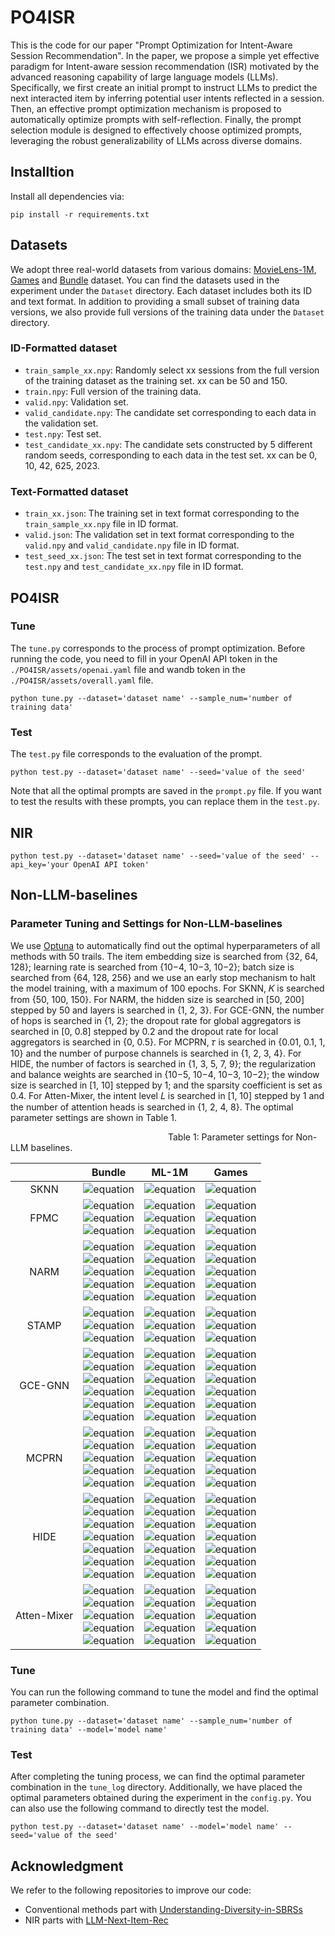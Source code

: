 # PO4ISR
This is the code for our paper "Prompt Optimization for Intent-Aware Session Recommendation". In the paper, we propose a simple yet effective paradigm for Intent-aware session recommendation (ISR) motivated by the advanced reasoning capability of large language models (LLMs). Specifically, we first create an initial prompt to instruct LLMs to predict the next interacted item by inferring potential user intents reflected in a session. Then, an effective prompt optimization mechanism is proposed to automatically optimize prompts with self-reflection. Finally, the prompt selection module is designed to effectively choose optimized prompts, leveraging the robust generalizability of LLMs across diverse domains.

## Installtion
Install all dependencies via:
```
pip install -r requirements.txt
```

## Datasets
We adopt three real-world datasets from various domains: [MovieLens-1M](https://grouplens.org/datasets/movielens/1m/), [Games](https://cseweb.ucsd.edu/~jmcauley/datasets/amazon/links.html) and [Bundle](https://github.com/BundleRec/bundle_recommendation) dataset. You can find the datasets used in the experiment under the `Dataset` directory. Each dataset includes both its ID and text format. In addition to providing a small subset of training data versions, we also provide full versions of the training data under the `Dataset` directory.
### ID-Formatted dataset
* `train_sample_xx.npy`: Randomly select xx sessions from the full version of the training dataset as the training set. xx can be 50 and 150.
* `train.npy`: Full version of the training data.
* `valid.npy`: Validation set.
* `valid_candidate.npy`: The candidate set corresponding to each data in the validation set.
* `test.npy`: Test set.
* `test_candidate_xx.npy`: The candidate sets constructed by 5 different random seeds, corresponding to each data in the test set. xx can be 0, 10, 42, 625, 2023.
### Text-Formatted dataset
* `train_xx.json`: The training set in text format corresponding to the `train_sample_xx.npy` file in ID format.
* `valid.json`: The validation set in text format corresponding to the `valid.npy` and `valid_candidate.npy` file in ID format.
* `test_seed_xx.json`: The test set in text format corresponding to the `test.npy` and `test_candidate_xx.npy` file in ID format.
## PO4ISR
### Tune
The `tune.py` corresponds to the process of prompt optimization. Before running the code, you need to fill in your OpenAI API token in the `./PO4ISR/assets/openai.yaml` file and wandb token in the `./PO4ISR/assets/overall.yaml` file. 
```
python tune.py --dataset='dataset name' --sample_num='number of training data'
```
### Test
The `test.py` file corresponds to the evaluation of the prompt.
```
python test.py --dataset='dataset name' --seed='value of the seed'
```
Note that all the optimal prompts are saved in the `prompt.py` file. If you want to test the results with these prompts, you can replace them in the `test.py`.
<!-- The top 1/2 optimized prompts for the three domains can be found in the `prompts.py`. If you want to test the results with these prompts, you can replace them in the `test.py`. -->

## NIR
```
python test.py --dataset='dataset name' --seed='value of the seed' --api_key='your OpenAI API token'
```
## Non-LLM-baselines
### Parameter Tuning and Settings for Non-LLM-baselines
We use [Optuna](https://optuna.org/) to automatically find out the optimal hyperparameters of all methods with 50 trails. The item embedding size is searched from {32, 64, 128}; learning rate is searched from {10−4, 10−3, 10−2}; batch size is searched from {64, 128, 256} and we use an early stop mechanism to halt the model training, with a maximum of 100 epochs. For SKNN, 𝐾 is searched from {50, 100, 150}. For NARM, the hidden size is searched in [50, 200] stepped by 50 and layers is searched in {1, 2, 3}. For GCE-GNN, the number of hops is searched in {1, 2}; the dropout rate for global aggregators is searched in [0, 0.8] stepped by 0.2 and the dropout rate for local aggregators is searched in {0, 0.5}. For MCPRN, 𝜏 is searched in {0.01, 0.1, 1, 10} and the number of purpose channels is searched in {1, 2, 3, 4}. For HIDE, the number of factors is searched in {1, 3, 5, 7, 9}; the regularization and balance weights are searched in {10−5, 10−4, 10−3, 10−2}; the window size is searched in [1, 10] stepped by 1; and the sparsity coefficient is set as 0.4. For Atten-Mixer, the intent level 𝐿 is searched in [1, 10] stepped by 1 and the number of attention heads is searched in {1, 2, 4, 8}. The optimal parameter settings are shown in Table 1.


&emsp;&emsp;&emsp;&emsp;&emsp;&emsp;&emsp;&emsp;&emsp;&emsp;&emsp;&emsp;&emsp;&emsp;&emsp;&emsp;&emsp;&emsp;Table 1: Parameter settings for Non-LLM baselines.

|  | Bundle | ML-1M | Games |
| :------: | :------: | :------: | :------: |
| SKNN | ![equation](https://latex.codecogs.com/svg.image?K=50)| ![equation](https://latex.codecogs.com/svg.image?K=50) | ![equation](https://latex.codecogs.com/svg.image?K=50) |
| FPMC | ![equation](https://latex.codecogs.com/svg.image?embedding\\_size=32) <br> ![equation](https://latex.codecogs.com/svg.image?learning\\_rate=0.01) <br> ![equation](https://latex.codecogs.com/svg.image?batch\\_size=128)|![equation](https://latex.codecogs.com/svg.image?embedding\\_size=64) <br> ![equation](https://latex.codecogs.com/svg.image?learning\\_rate=0.001) <br> ![equation](https://latex.codecogs.com/svg.image?batch\\_size=128) |![equation](https://latex.codecogs.com/svg.image?embedding\\_size=128) <br> ![equation](https://latex.codecogs.com/svg.image?learning\\_rate=0.01) <br> ![equation](https://latex.codecogs.com/svg.image?batch\\_size=64)|
|NARM|![equation](https://latex.codecogs.com/svg.image?embedding\\_size=32)<br> ![equation](https://latex.codecogs.com/svg.image?learning\\_rate=0.001)<br> ![equation](https://latex.codecogs.com/svg.image?batch\\_size=64)<br> ![equation](https://latex.codecogs.com/svg.image?hidden\\_size=100)<br> ![equation](https://latex.codecogs.com/svg.image?layers=2)| ![equation](https://latex.codecogs.com/svg.image?embedding\\_size=64)<br> ![equation](https://latex.codecogs.com/svg.image?learning\\_rate=0.0001)<br> ![equation](https://latex.codecogs.com/svg.image?batch\\_size=256)<br> ![equation](https://latex.codecogs.com/svg.image?hidden\\_size=50)<br> ![equation](https://latex.codecogs.com/svg.image?layers=2)| ![equation](https://latex.codecogs.com/svg.image?embedding\\_size=128)<br> ![equation](https://latex.codecogs.com/svg.image?learning\\_rate=0.01)<br> ![equation](https://latex.codecogs.com/svg.image?batch\\_size=128)<br> ![equation](https://latex.codecogs.com/svg.image?hidden\\_size=100)<br> ![equation](https://latex.codecogs.com/svg.image?layers=3)|
|STAMP|![equation](https://latex.codecogs.com/svg.image?embedding\\_size=128) <br> ![equation](https://latex.codecogs.com/svg.image?learning\\_rate=0.01) <br> ![equation](https://latex.codecogs.com/svg.image?batch\\_size=256)|![equation](https://latex.codecogs.com/svg.image?embedding\\_size=32) <br> ![equation](https://latex.codecogs.com/svg.image?learning\\_rate=0.0001) <br> ![equation](https://latex.codecogs.com/svg.image?batch\\_size=64)|![equation](https://latex.codecogs.com/svg.image?embedding\\_size=128) <br> ![equation](https://latex.codecogs.com/svg.image?learning\\_rate=0.01) <br> ![equation](https://latex.codecogs.com/svg.image?batch\\_size=256)|
|GCE-GNN|![equation](https://latex.codecogs.com/svg.image?embedding\\_size=128) <br> ![equation](https://latex.codecogs.com/svg.image?learning\\_rate=0.01) <br> ![equation](https://latex.codecogs.com/svg.image?batch\\_size=256)<br> ![equation](https://latex.codecogs.com/svg.image?num\\_hop=2)<br>![equation](https://latex.codecogs.com/svg.image?dropout\\_gcn=0)<br>![equation](https://latex.codecogs.com/svg.image?dropout\\_local=0.5)|![equation](https://latex.codecogs.com/svg.image?embedding\\_size=32) <br> ![equation](https://latex.codecogs.com/svg.image?learning\\_rate=0.001) <br> ![equation](https://latex.codecogs.com/svg.image?batch\\_size=64)<br> ![equation](https://latex.codecogs.com/svg.image?num\\_hop=1)<br>![equation](https://latex.codecogs.com/svg.image?dropout\\_gcn=0)<br>![equation](https://latex.codecogs.com/svg.image?dropout\\_local=0.5)|![equation](https://latex.codecogs.com/svg.image?embedding\\_size=128) <br> ![equation](https://latex.codecogs.com/svg.image?learning\\_rate=0.001) <br> ![equation](https://latex.codecogs.com/svg.image?batch\\_size=256)<br> ![equation](https://latex.codecogs.com/svg.image?num\\_hop=2)<br>![equation](https://latex.codecogs.com/svg.image?dropout\\_gcn=0)<br>![equation](https://latex.codecogs.com/svg.image?dropout\\_local=0)|
|MCPRN|![equation](https://latex.codecogs.com/svg.image?embedding\\_size=32) <br> ![equation](https://latex.codecogs.com/svg.image?learning\\_rate=0.001) <br> ![equation](https://latex.codecogs.com/svg.image?batch\\_size=128)<br>![equation](https://latex.codecogs.com/svg.image?\tau=0.01)<br>![equation](https://latex.codecogs.com/svg.image?purposes=2)|![equation](https://latex.codecogs.com/svg.image?embedding\\_size=128) <br> ![equation](https://latex.codecogs.com/svg.image?learning\\_rate=0.01) <br> ![equation](https://latex.codecogs.com/svg.image?batch\\_size=256)<br>![equation](https://latex.codecogs.com/svg.image?\tau=0.1)<br>![equation](https://latex.codecogs.com/svg.image?purposes=4)|![equation](https://latex.codecogs.com/svg.image?embedding\\_size=128) <br> ![equation](https://latex.codecogs.com/svg.image?learning\\_rate=0.01) <br> ![equation](https://latex.codecogs.com/svg.image?batch\\_size=64)<br>![equation](https://latex.codecogs.com/svg.image?\tau=1)<br>![equation](https://latex.codecogs.com/svg.image?purposes=1)|
|HIDE|![equation](https://latex.codecogs.com/svg.image?embedding\\_size=64) <br> ![equation](https://latex.codecogs.com/svg.image?learning\\_rate=0.0001) <br> ![equation](https://latex.codecogs.com/svg.image?batch\\_size=64)<br>![equation](https://latex.codecogs.com/svg.image?n\\_factor=1)<br>![equation](https://latex.codecogs.com/svg.image?regularization=1e-3)<br>![equation](https://latex.codecogs.com/svg.image?balance\\_weights=0.01)<br>![equation](https://latex.codecogs.com/svg.image?window\\_size=6)|![equation](https://latex.codecogs.com/svg.image?embedding\\_size=128) <br> ![equation](https://latex.codecogs.com/svg.image?learning\\_rate=0.001) <br> ![equation](https://latex.codecogs.com/svg.image?batch\\_size=64)<br>![equation](https://latex.codecogs.com/svg.image?n\\_factor=1)<br>![equation](https://latex.codecogs.com/svg.image?regularization=1e-2)<br>![equation](https://latex.codecogs.com/svg.image?balance\\_weights=0.001)<br>![equation](https://latex.codecogs.com/svg.image?window\\_size=5)|![equation](https://latex.codecogs.com/svg.image?embedding\\_size=128) <br> ![equation](https://latex.codecogs.com/svg.image?learning\\_rate=0.001) <br> ![equation](https://latex.codecogs.com/svg.image?batch\\_size=64)<br>![equation](https://latex.codecogs.com/svg.image?n\\_factor=1)<br>![equation](https://latex.codecogs.com/svg.image?regularization=1e-5)<br>![equation](https://latex.codecogs.com/svg.image?balance\\_weights=1e-5)<br>![equation](https://latex.codecogs.com/svg.image?window\\_size=3)|
|Atten-Mixer|![equation](https://latex.codecogs.com/svg.image?embedding\\_size=32) <br> ![equation](https://latex.codecogs.com/svg.image?learning\\_rate=0.0001) <br> ![equation](https://latex.codecogs.com/svg.image?batch\\_size=256)<br> ![equation](https://latex.codecogs.com/svg.image?level\\_L=7) <br> ![equation](https://latex.codecogs.com/svg.image?number\\_of\\_attention\\_heads=1)|![equation](https://latex.codecogs.com/svg.image?embedding\\_size=32) <br> ![equation](https://latex.codecogs.com/svg.image?learning\\_rate=0.001) <br> ![equation](https://latex.codecogs.com/svg.image?batch\\_size=64)<br> ![equation](https://latex.codecogs.com/svg.image?level\\_L=10) <br> ![equation](https://latex.codecogs.com/svg.image?number\\_of\\_attention\\_heads=2)|![equation](https://latex.codecogs.com/svg.image?embedding\\_size=128) <br> ![equation](https://latex.codecogs.com/svg.image?learning\\_rate=0.001) <br> ![equation](https://latex.codecogs.com/svg.image?batch\\_size=256)<br> ![equation](https://latex.codecogs.com/svg.image?level\\_L=3) <br> ![equation](https://latex.codecogs.com/svg.image?number\\_of\\_attention\\_heads=4)|
### Tune
You can run the following command to tune the model and find the optimal parameter combination.
```
python tune.py --dataset='dataset name' --sample_num='number of training data' --model='model name'
```
### Test
After completing the tuning process, we can find the optimal parameter combination in the `tune_log` directory. Additionally, we have placed the optimal parameters obtained during the experiment in the `config.py`. You can also use the following command to directly test the model.
```
python test.py --dataset='dataset name' --model='model name' --seed='value of the seed'
```
## Acknowledgment
We refer to the following repositories to improve our code:
* Conventional methods part with [Understanding-Diversity-in-SBRSs](https://github.com/qyin863/Understanding-Diversity-in-SBRSs)
* NIR parts with [LLM-Next-Item-Rec](https://github.com/AGI-Edgerunners/LLM-Next-Item-Rec)

